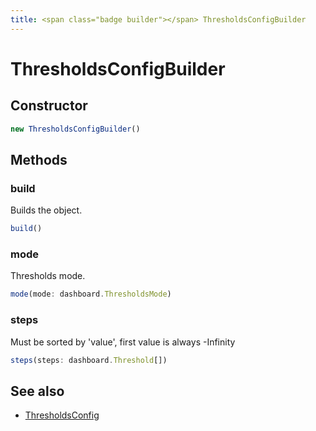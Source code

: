 ```yaml
---
title: <span class="badge builder"></span> ThresholdsConfigBuilder
---
```

# <span class="badge builder"></span> ThresholdsConfigBuilder

## Constructor

```typescript
new ThresholdsConfigBuilder()
```
## Methods

### <span class="badge object-method"></span> build

Builds the object.

```typescript
build()
```

### <span class="badge object-method"></span> mode

Thresholds mode.

```typescript
mode(mode: dashboard.ThresholdsMode)
```

### <span class="badge object-method"></span> steps

Must be sorted by 'value', first value is always -Infinity

```typescript
steps(steps: dashboard.Threshold[])
```

## See also

 * <span class="badge object-type-interface"></span> [ThresholdsConfig](./object-ThresholdsConfig.md)
